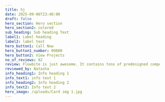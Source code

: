 ```yaml
---
title: hj
date: 2025-09-06T23:40:00
draft: false
hero_section: Hero section 
hero_section2: colored
sub_heading: Sub heading Text
label1: Label heading 
label2: label text
hero_button1: Call Now
hero_button1_number: 09000
hero_button2: View Projects
no_of_reviews: 82
review: Flowbite is just awesome. It contains tons of predesigned components and pages starting from login screen to complex dashboard. Perfect choice for your next SaaS 
reviewed_by: Natasha
info_heading1: Info heading 1
info_text1: info text 1
info_heading2: Info heading 2
info_text2: Info text 2
hero_image: /uploads/Card img 1.jpg
---
```


